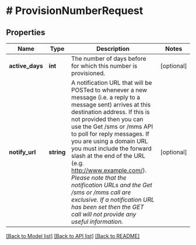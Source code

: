 # # ProvisionNumberRequest

## Properties

Name | Type | Description | Notes
------------ | ------------- | ------------- | -------------
**active_days** | **int** | The number of days before for which this number is provisioned. | [optional] 
**notify_url** | **string** | A notification URL that will be POSTed to whenever a new message (i.e. a reply to a message sent) arrives at this destination address.  If this is not provided then you can use the Get /sms or /mms API to poll for reply messages.  If you are using a domain URL you must include the forward slash at the end of the URL (e.g. http://www.example.com/).  *Please note that the notification URLs and the Get /sms or /mms call are exclusive. If a notification URL has been set then the GET call will not provide any useful information.* | [optional] 

[[Back to Model list]](../../README.md#documentation-for-models) [[Back to API list]](../../README.md#documentation-for-api-endpoints) [[Back to README]](../../README.md)


